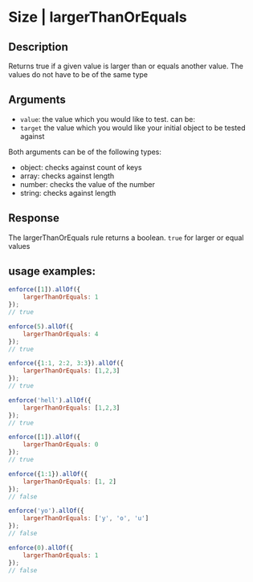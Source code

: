 # Size | largerThanOrEquals

## Description
Returns true if a given value is larger than or equals another value. The values do not have to be of the same type

## Arguments
* `value`: the value which you would like to test. can be:
* `target` the value which you would like your initial object to be tested against

Both arguments can be of the following types:
* object: checks against count of keys
* array: checks against length
* number: checks the value of the number
* string: checks against length

## Response
The largerThanOrEquals rule returns a boolean. `true` for larger or equal values

## usage examples:

```js
enforce([1]).allOf({
    largerThanOrEquals: 1
});
// true
```

```js
enforce(5).allOf({
    largerThanOrEquals: 4
});
// true
```

```js
enforce({1:1, 2:2, 3:3}).allOf({
    largerThanOrEquals: [1,2,3]
});
// true
```

```js
enforce('hell').allOf({
    largerThanOrEquals: [1,2,3]
});
// true
```

```js
enforce([1]).allOf({
    largerThanOrEquals: 0
});
// true
```

```js
enforce({1:1}).allOf({
    largerThanOrEquals: [1, 2]
});
// false
```

```js
enforce('yo').allOf({
    largerThanOrEquals: ['y', 'o', 'u']
});
// false
```

```js
enforce(0).allOf({
    largerThanOrEquals: 1
});
// false
```